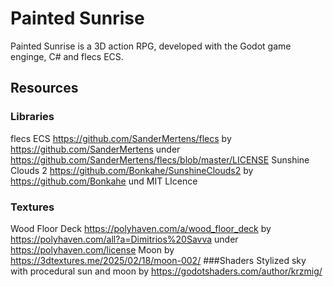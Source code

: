 # Painted Sunrise

Painted Sunrise is a 3D action RPG, developed with the Godot game enginge, C#  and flecs ECS. 

## Resources
### Libraries
flecs ECS https://github.com/SanderMertens/flecs by https://github.com/SanderMertens under https://github.com/SanderMertens/flecs/blob/master/LICENSE
Sunshine Clouds 2 https://github.com/Bonkahe/SunshineClouds2 by https://github.com/Bonkahe und MIT LIcence
### Textures
Wood Floor Deck https://polyhaven.com/a/wood_floor_deck by https://polyhaven.com/all?a=Dimitrios%20Savva under https://polyhaven.com/license
Moon by https://3dtextures.me/2025/02/18/moon-002/
###Shaders
Stylized sky with procedural sun and moon by https://godotshaders.com/author/krzmig/

